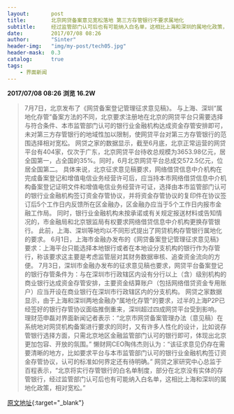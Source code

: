 ```yaml
---
layout:       post
title:        北京网贷备案意见宽松落地 第三方存管银行不要求属地化
subtitle:     经过监管部门认可后也有可能纳入白名单，这相比上海和深圳的属地化政策，相对宽松。
date:         2017/07/08 08:26
author:       "Sinter"
header-img:   "img/my-post/tech05.jpg"
header-mask:  0.3
catalog:      true
tags:
    - 界面新闻
---
```


**2017/07/08 08:26**  **浏览 16.2W**

> 7月7日，北京发布了《网贷备案登记管理征求意见稿》。
与上海、深圳“属地化存管”备案方法的不同，北京要求注册地在北京的网贷平台只需要选择与符合条件、本市监管部门认可的银行业金融机构达成资金存管安排即可，未对第三方存管银行的地域性加以限制，使网贷平台对第三方存管银行的范围选择相对宽松。
网贷之家的数据显示，截至6月底，北京正常运营的网贷平台有404家，仅次于广东，北京网贷平台待收总规模为3653.98亿元，居全国第一，占全国的35%。同时，6月北京网贷平台总成交572.5亿元，位居全国第二。
具体来说，北京征求意见稿要求，网络借贷信息中介机构在完成备案登记和增值电信业务经营许可后，应当持本市网络借贷信息中介机构备案登记证明文件和增值电信业务经营许可证，选择由本市监管部门认可的银行业金融机构签订资金存管协议，并将资金存管协议的复印件在协议签订后5个工作日内反馈所在区金融办，区金融办应当于5个工作日内报市金融工作局。
同时，银行业金融机构未按承诺或有关规定报送材料或告知情况的，市金融局和北京银监局有权要求网络借贷信息中介机构更换存管银行。
此前，上海、深圳等地均以不同形式提出了网贷机构存管银行属地化的要求。
6月1日，上海市金融办发布的《网贷备案登记管理征求意见稿》要求：上海平台只能选择本地银行或者在本地设分支机构的银行作为存管行，称该要求这主要是考虑监管层对其财务数据审核、追查资金流向的方便。
7月3日，深圳市金融办发布的征求意见稿也要求，网贷平台备案登记的银行存管条件为：与在深圳市行政辖区内设有分行以上（含）级别机构的商业银行达成资金存管安排，主要资金结算账户（包括网络借贷资金专用账户）应当开设在商业银行在深圳市行政辖区内的分支机构。
网贷之家数据显示，由于上海和深圳两地金融办“属地化存管”的要求，过半的上海P2P已经签好的银行存管协议面临推倒重来，深圳超过四成网贷平台受到影响。
理财范申磊对界面新闻记者表示：“北京市网贷备案管理办法（意见稿）在系统地对网贷机构备案进行要求的同时，又有许多人性化的设计，比如说存管银行选择方面，只需北京地区金融监管部门认可的银行即可，体现出北京更加包容、开放的氛围。”
懒财网CEO陶伟杰则认为：“该征求意见仍存在需要清晰的地方，比如要求平台与本市监管部门认可的银行业金融机构签订资金存管协议，认可的标准如何界定还有待明确。”
网贷之家研究中心总监于百程表示，“北京将实行存管银行的白名单制度，部分在北京没有实体的存管银行，经过监管部门认可后也有可能纳入白名单，这相比上海和深圳的属地化政策，相对宽松。”


[原文地址](http://www.jiemian.com/article/1455853.html){:target="_blank"}


